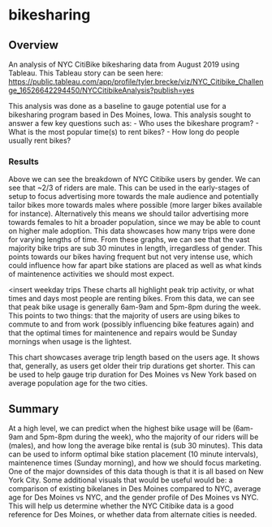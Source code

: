 # bikesharing

## Overview
An analysis of NYC CitiBike bikesharing data from August 2019 using Tableau. This Tableau story can be seen here: https://public.tableau.com/app/profile/tyler.brecke/viz/NYC_Citibike_Challenge_16526642294450/NYCCitibikeAnalysis?publish=yes

This analysis was done as a baseline to gauge potential use for a bikesharing program based in Des Moines, Iowa. This analysis sought to answer a few key questions such as:
    - Who uses the bikeshare program?
    - What is the most popular time(s) to rent bikes?
    - How long do people usually rent bikes?

### Results
<insert gender breakdown>
Above we can see the breakdown of NYC Citibike users by gender. We can see that ~2/3 of riders are male. This can be used in the early-stages of setup to focus advertising more towards the male audience and potentially tailor bikes more towards males where possible (more larger bikes available for instance). Alternatively this means we should tailor advertising more towards females to hit a broader population, since we may be able to count on higher male adoption.

<insert checkout time>
<insert checkout time by gender>
This data showcases how many trips were done for varying lengths of time. From these graphs, we can see that the vast majority bike trips are sub 30 minutes in length, irregardless of gender. This points towards our bikes having frequent but not very intense use, which could influence how far apart bike stations are placed as well as what kinds of maintenence activities we should most expect.

<insert weekday trips
<insert gender trips>
<insert weekday gender trips>
These charts all highlight peak trip activity, or what times and days most people are renting bikes. From this data, we can see that peak bike usage is generally 6am-9am and 5pm-8pm during the week. This points to two things: that the majority of users are using bikes to commute to and from work (possibly influencing bike features again) and that the optimal times for maintenence and repairs would be Sunday mornings when usage is the lightest.

<insert average trip duration by age>
This chart showcases average trip length based on the users age. It shows that, generally, as users get older their trip durations get shorter. This can be used to help gauge trip duration for Des Moines vs New York based on average population age for the two cities.

## Summary
At a high level, we can predict when the highest bike usage will be (6am-9am and 5pm-8pm during the week), who the majority of our riders will be (males), and how long the average bike rental is (sub 30 minutes). This data can be used to inform optimal bike station placement (10 minute intervals), maintenence times (Sunday morning), and how we should focus marketing. One of the major downsides of this data though is that it is all based on New York City. Some additional visuals that would be useful would be: a comparison of existing bikelanes in Des Moines compared to NYC, average age for Des Moines vs NYC, and the gender profile of Des Moines vs NYC. This will help us determine whether the NYC Citibike data is a good reference for Des Moines, or whether data from alternate cities is needed.
